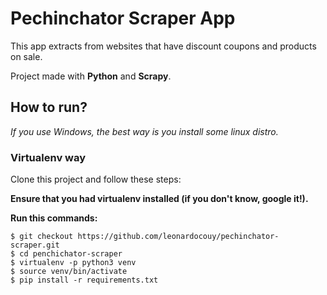 # Pechinchator Scraper App

This app extracts from websites that have discount coupons and products on sale.
 
Project made with **Python** and **Scrapy**.

## How to run?

_If you use Windows, the best way is you install some linux distro._

### Virtualenv way

Clone this project and follow these steps:

**Ensure that you had virtualenv installed (if you don't know, google it!).**

**Run this commands:**
```
$ git checkout https://github.com/leonardocouy/pechinchator-scraper.git
$ cd penchichator-scraper
$ virtualenv -p python3 venv
$ source venv/bin/activate
$ pip install -r requirements.txt
```
